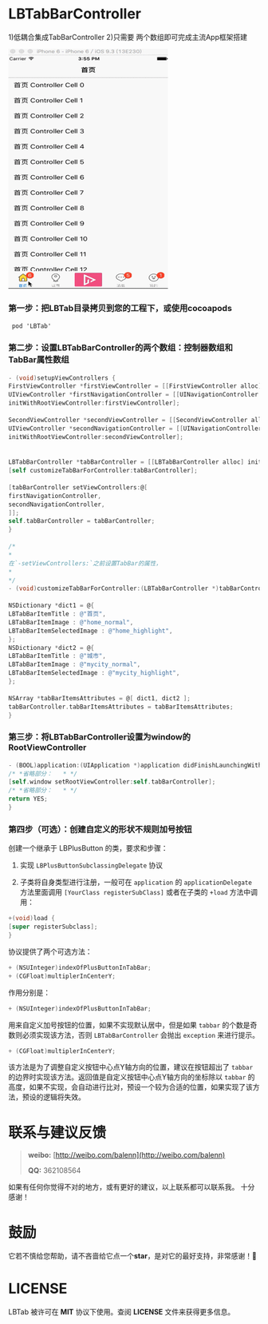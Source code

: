 # LBTabBarController
1)低耦合集成TabBarController
2)只需要 两个数组即可完成主流App框架搭建

![](https://github.com/kingly09/LBinTabBarController/blob/master/LBTab.gif)


### 第一步：把LBTab目录拷贝到您的工程下，或使用cocoapods
```
 pod 'LBTab'
```    

###  第二步：设置LBTabBarController的两个数组：控制器数组和TabBar属性数组

```Objective-C
- (void)setupViewControllers {
FirstViewController *firstViewController = [[FirstViewController alloc] init];
UIViewController *firstNavigationController = [[UINavigationController alloc]
initWithRootViewController:firstViewController];

SecondViewController *secondViewController = [[SecondViewController alloc] init];
UIViewController *secondNavigationController = [[UINavigationController alloc]
initWithRootViewController:secondViewController];


LBTabBarController *tabBarController = [[LBTabBarController alloc] init];
[self customizeTabBarForController:tabBarController];

[tabBarController setViewControllers:@[
firstNavigationController,
secondNavigationController,
]];
self.tabBarController = tabBarController;
}

/*
*
在`-setViewControllers:`之前设置TabBar的属性，
*
*/
- (void)customizeTabBarForController:(LBTabBarController *)tabBarController {

NSDictionary *dict1 = @{
LBTabBarItemTitle : @"首页",
LBTabBarItemImage : @"home_normal",
LBTabBarItemSelectedImage : @"home_highlight",
};
NSDictionary *dict2 = @{
LBTabBarItemTitle : @"城市",
LBTabBarItemImage : @"mycity_normal",
LBTabBarItemSelectedImage : @"mycity_highlight",
};

NSArray *tabBarItemsAttributes = @[ dict1, dict2 ];
tabBarController.tabBarItemsAttributes = tabBarItemsAttributes;
}
```


### 第三步：将LBTabBarController设置为window的RootViewController

```Objective-C
- (BOOL)application:(UIApplication *)application didFinishLaunchingWithOptions:(NSDictionary *)launchOptions {
/* *省略部分：   * */
[self.window setRootViewController:self.tabBarController];
/* *省略部分：   * */
return YES;
}
```

### 第四步（可选）：创建自定义的形状不规则加号按钮


创建一个继承于 LBPlusButton 的类，要求和步骤：


1. 实现  `LBPlusButtonSubclassingDelegate`  协议

2. 子类将自身类型进行注册，一般可在 `application` 的 `applicationDelegate` 方法里面调用 `[YourClass registerSubClass]` 或者在子类的 `+load` 方法中调用：

```Objective-C
+(void)load {
[super registerSubclass];
}
```

协议提供了两个可选方法：

```Objective-C
+ (NSUInteger)indexOfPlusButtonInTabBar;
+ (CGFloat)multiplerInCenterY;
```

作用分别是：

```Objective-C
+ (NSUInteger)indexOfPlusButtonInTabBar;
```
用来自定义加号按钮的位置，如果不实现默认居中，但是如果 `tabbar` 的个数是奇数则必须实现该方法，否则 `LBTabBarController` 会抛出 `exception` 来进行提示。


```Objective-C
+ (CGFloat)multiplerInCenterY;
```

该方法是为了调整自定义按钮中心点Y轴方向的位置，建议在按钮超出了 `tabbar` 的边界时实现该方法。返回值是自定义按钮中心点Y轴方向的坐标除以 `tabbar` 的高度，如果不实现，会自动进行比对，预设一个较为合适的位置，如果实现了该方法，预设的逻辑将失效。

#  联系与建议反馈

>
> **weibo:** [http://weibo.com/balenn](http://weibo.com/balenn)
>
> **QQ:** 362108564
>

如果有任何你觉得不对的地方，或有更好的建议，以上联系都可以联系我。 十分感谢！

# 鼓励

它若不慎给您帮助，请不吝啬给它点一个**star**，是对它的最好支持，非常感谢！🙏

# LICENSE

LBTab 被许可在 **MIT** 协议下使用。查阅 **LICENSE** 文件来获得更多信息。
